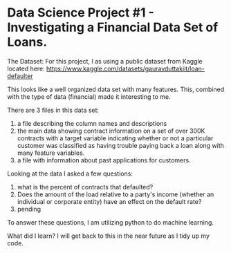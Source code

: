 # Data Science Project #1 - Investigating a Financial Data Set of Loans.

The Dataset: 
For this project, I as using a public dataset from Kaggle located here: 
https://www.kaggle.com/datasets/gauravduttakiit/loan-defaulter

This looks like a well organized data set with many features. This, combined with the type of data (financial) made it interesting to me. 

There are 3 files in this data set:
1) a file describing the column names and descriptions
2) the main data showing contract information on a set of over 300K contracts with a target variable indicating whether or not a particular customer was classified as having trouble paying back a loan along with many feature variables.
3) a file with information about past applications for customers.

Looking at the data I asked a few questions: 
1) what is the percent of contracts that defaulted?
2) Does the amount of the load relative to a party's income (whether an individual or corporate entity) have an effect on the default rate?
3) pending

To answer these questions, I am utilizing python to do machine learning. 

What did I learn? 
I will get back to this in the near future as I tidy up my code. 

